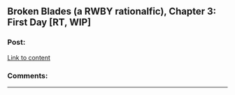 ## Broken Blades (a RWBY rationalfic), Chapter 3: First Day [RT, WIP]

### Post:

[Link to content](https://www.fanfiction.net/s/12466638/3/Broken-Blades)

### Comments:

---

